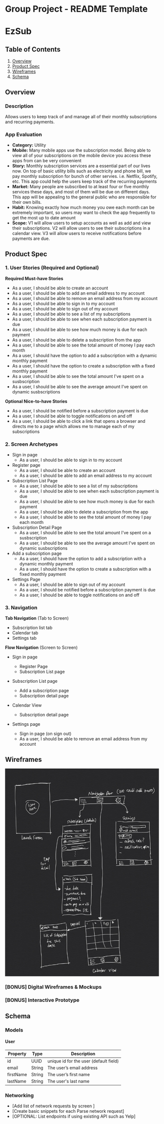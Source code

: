 Group Project - README Template
===

# EzSub

## Table of Contents
1. [Overview](#Overview)
1. [Product Spec](#Product-Spec)
1. [Wireframes](#Wireframes)
2. [Schema](#Schema)

## Overview
### Description
Allows users to keep track of and manage all of their monthly subscriptions and recurring payments.

### App Evaluation
   - **Category:** Utility
   - **Mobile:** Many mobile apps use the subscription model. Being able to view all of your subscriptions on the mobile device you access these apps from can be very convenient
   - **Story:** Monthly subscription services are a essential part of our lives now. On top of basic utility bills such as electricity and phone bill, we pay monthly subscription for bunch of other servies. i.e. Netflix, Spotify, etc. This app could help the users keep track of the recurring payments
   - **Market:** Many people are subscribed to at least four or five monthly services these days, and most of them will be due on different days. This app will be appealing to the general public who are responsible for their own bills.
   - **Habit:** Knowing exactly how much money you owe each month can be extremely important, so users may want to check the app frequently to get the most up to date amount
   - **Scope:** V1 will allow users to setup accounts as well as add and view their subscriptions. V2 will allow users to see their subscriptions in a calendar view. V3 will allow users to receive notifications before payments are due.

## Product Spec

### 1. User Stories (Required and Optional)

**Required Must-have Stories**

* As a user, I should be able to create an account
* As a user, I should be able to add an email address to my account
* As a user, I should be able to remove an email address from my account
* As a user, I should be able to sign in to my account
* As a user, I should be able to sign out of my account
* As a user, I should be able to see a list of my subscriptions
* As a user, I should be able to see when each subscription payment is due
* As a user, I should be able to see how much money is due for each payment
* As a user, I should be able to delete a subscription from the app
* As a user, I should be able to see the total amount of money I pay each month
* As a user, I should have the option to add a subscription with a dynamic monthly payment
* As a user, I should have the option to create a subscription with a fixed monthly payment
* As a user, I should be able to see the total amount I've spent on a susbscription
* As a user, I should be able to see the average amount I've spent on dynamic susbscriptions

**Optional Nice-to-have Stories**

* As a user, I should be notified before a subscription payment is due
* As a user, I should be able to toggle notifications on and off
* As a user, I should be able to click a link that opens a browser and directs me to a page which allows me to manage each of my subscriptions

### 2. Screen Archetypes

* Sign in page
   * As a user, I should be able to sign in to my account
* Register page
   * As a user, I should be able to create an account
   * As a user, I should be able to add an email address to my account
* Subscription List Page
    * As a user, I should be able to see a list of my subscriptions
    * As a user, I should be able to see when each subscription payment is due
    * As a user, I should be able to see how much money is due for each payment
    * As a user, I should be able to delete a subscription from the app
    * As a user, I should be able to see the total amount of money I pay each month
* Subscription Detail Page
    * As a user, I should be able to see the total amount I've spent on a susbscription
    * As a user, I should be able to see the average amount I've spent on dynamic susbscriptions
* Add a subscription page
    * As a user, I should have the option to add a subscription with a dynamic monthly payment
    * As a user, I should have the option to create a subscription with a fixed monthly payment
* Settings Page
    * As a user, I should be able to sign out of my account
    * As a user, I should be notified before a subscription payment is due
    * As a user, I should be able to toggle notifications on and off

### 3. Navigation

**Tab Navigation** (Tab to Screen)

* Subscription list tab
* Calendar tab
* Settings tab

**Flow Navigation** (Screen to Screen)

* Sign in page
    * Register Page
    * Subscription List page

* Subscription List page
   * Add a subscription page
   * Subscription detail page
* Calendar View
    * Subscription detail page
* Settings page
    * Sign in page (on sign out)
    * As a user, I should be able to remove an email address from my account

## Wireframes
![Wireframe](wireframe.jpeg)

### [BONUS] Digital Wireframes & Mockups

### [BONUS] Interactive Prototype

## Schema 
### Models
#### User

   | Property      | Type     | Description |
   | ------------- | -------- | ------------|
   | id            | UUID     | unique id for the user (default field) |
   | email         | String   | The user’s email address |
   | firstName     | String   | The user’s first name |
   | lastName      | String   | The user's last name |


### Networking
- [Add list of network requests by screen ]
- [Create basic snippets for each Parse network request]
- [OPTIONAL: List endpoints if using existing API such as Yelp]
